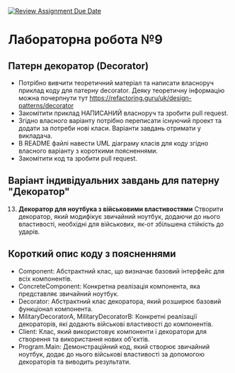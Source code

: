 [![Review Assignment Due Date](https://classroom.github.com/assets/deadline-readme-button-24ddc0f5d75046c5622901739e7c5dd533143b0c8e959d652212380cedb1ea36.svg)](https://classroom.github.com/a/6zBS7few)
# Лабораторна робота №9
## Патерн декоратор (Decorator)

- Потрібно вивчити теоретичний матеріал та написати власноруч приклад коду для патерну decorator. Деяку теоретичну інформацію можна почерпнути тут https://refactoring.guru/uk/design-patterns/decorator
- Закомітити приклад НАПИСАНИЙ власноруч та зробити pull request.
- Згідно власного варіанту потрібно переписати існуючий проект та додати за потреби нові класи. Варіанти завдань отримати у викладача.
- В README файлі навести UML діаграму класів для коду згідно власного варіанту з короткими поясненнями.
- Закомітити код та зробити pull request.

## Варіант індивідуальних завдань для патерну "Декоратор"

13. **Декоратор для ноутбука з військовими властивостями**
    Створити декоратор, який модифікує звичайний ноутбук, додаючи до нього властивості, необхідні для військових, як-от збільшена стійкість до ударів.
    
## Короткий опис коду з поясненнями
- Component: Абстрактний клас, що визначає базовий інтерфейс для всіх компонентів. <br>
- ConcreteComponent: Конкретна реалізація компонента, яка представляє звичайний ноутбук. <br>
- Decorator: Абстрактний клас декоратора, який розширює базовий функціонал компонента. <br>
- MilitaryDecoratorA, MilitaryDecoratorB: Конкретні реалізації декораторів, які додають військові властивості до компонентів. <br>
- Client: Клас, який використовує компоненти і декоратори для створення та використання нових об'єктів. <br>
- Program.Main: Демонстраційний код, який створює звичайний ноутбук, додає до нього військові властивості за допомогою декораторів та виводить результати. 
